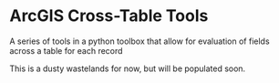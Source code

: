 # ArcGIS Cross-Table Tools
 A series of tools in a python toolbox that allow for evaluation of fields across a table for each record
 
 This is a dusty wastelands for now, but will be populated soon.
